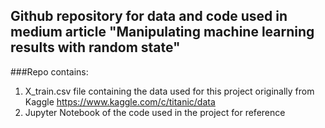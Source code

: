## Github repository for data and code used in medium article "Manipulating machine learning results with random state"

###Repo contains:
1. X_train.csv file containing the data used for this project originally from Kaggle
https://www.kaggle.com/c/titanic/data
2. Jupyter Notebook of the code used in the project for reference 
